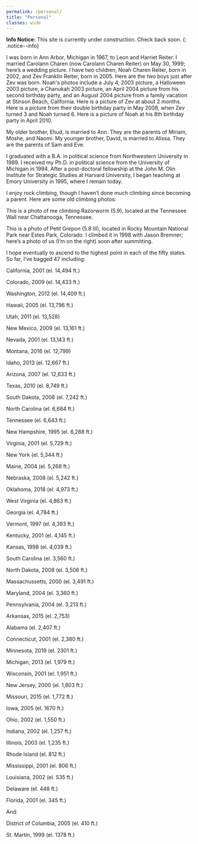 ```yaml
---
permalink: /personal/
title: "Personal"
classes: wide
---
```


**Info Notice:** This site is currently under construction. Check back soon.
{: .notice--info}

I was born in Ann Arbor, Michigan in 1967, to Leon and Harriet Reiter. I married Carolann Charen (now Carolann Charen Reiter) on May 30, 1999; here’s a wedding picture. I have two children, Noah Charen Reiter, born in 2002, and Zev Franklin Reiter, born in 2005. Here are the two boys just after Zev was born. Noah's photos include a July 4, 2003 picture, a Halloween 2003 picture, a Chanukah 2003 picture, an April 2004 picture from his second birthday party, and an August 2004 picture from a family vacation at Stinson Beach, California. Here is a picture of Zev at about 2 months. Here is a picture from their double birthday party in May 2008, when Zev turned 3 and Noah turned 6. Here is a picture of Noah at his 8th birthday party in April 2010.

My older brother, Ehud, is married to Ann. They are the parents of Miriam, Moshe, and Naomi. My younger brother, David, is married to Alissa. They are the parents of Sam and Eve.

I graduated with a B.A. in political science from Northwestern University in 1989. I received my Ph.D. in political science from the University of Michigan in 1994. After a post-doctoral fellowship at the John M. Olin Institute for Strategic Studies at Harvard University, I began teaching at Emory University in 1995, where I remain today.

I enjoy rock climbing, though I haven’t done much climbing since becoming a parent. Here are some old climbing photos:

This is a photo of me climbing Razorworm (5.9), located at the Tennessee Wall near Chattanooga, Tennessee.

This is a photo of Petit Grepon (5.8 III), located in Rocky Mountain National Park near Estes Park, Colorado. I climbed it in 1998 with Jason Bremner; here’s a photo of us (I’m on the right) soon after summitting.

I hope eventually to ascend to the highest point in each of the fifty states. So far, I’ve bagged 47 including:

California, 2001 (el. 14,494 ft.)

Colorado, 2009 (el. 14,433 ft.)

Washington, 2012 (el. 14,409 ft.)

Hawaii, 2005 (el. 13,796 ft.)

Utah, 2011 (el. 13,528)

New Mexico, 2009 (el. 13,161 ft.)

Nevada, 2001 (el. 13,143 ft.)

Montana, 2016 (el. 12,799)

Idaho, 2013 (el. 12,667 ft.)

Arizona, 2007 (el. 12,633 ft.)

Texas, 2010 (el. 8,749 ft.)

South Dakota, 2008 (el. 7,242 ft.)

North Carolina (el. 6,684 ft.)

Tennessee (el. 6,643 ft.)

New Hampshire, 1995 (el. 6,288 ft.)

Virginia, 2001 (el. 5,729 ft.)

New York (el. 5,344 ft.)

Maine, 2004 (el. 5,268 ft.)

Nebraska, 2008 (el. 5,242 ft.)

Oklahoma, 2018 (el. 4,973 ft.)

West Virginia (el. 4,863 ft.)

Georgia (el. 4,784 ft.)

Vermont, 1997 (el. 4,393 ft.)

Kentucky, 2001 (el. 4,145 ft.)

Kansas, 1998 (el. 4,039 ft.)

South Carolina (el. 3,560 ft.)

North Dakota, 2008 (el. 3,506 ft.)

Massachussetts, 2000 (el. 3,491 ft.)

Maryland, 2004 (el. 3,360 ft.)

Pennsylvania, 2004 (el. 3,213 ft.)

Arkansas, 2015 (el. 2,753)

Alabama (el. 2,407 ft.)

Connecticut, 2001 (el. 2,380 ft.)

Minnesota, 2019 (el. 2301 ft.)

Michigan, 2013 (el. 1,979 ft.)

Wisconsin, 2001 (el. 1,951 ft.)

New Jersey, 2000 (el. 1,803 ft.)

Missouri, 2015 (el. 1,772 ft.)

Iowa, 2005 (el. 1670 ft.)

Ohio, 2002 (el. 1,550 ft.)

Indiana, 2002 (el. 1,257 ft.)

Illinois, 2003 (el. 1,235 ft.) 

Rhode Island (el. 812 ft.)

Mississippi, 2001 (el. 806 ft.)

Louisiana, 2002 (el. 535 ft.)

Delaware (el. 448 ft.)

Florida, 2001 (el. 345 ft.)

And:

District of Columbia, 2005 (el. 410 ft.)

St. Martin, 1999 (el. 1378 ft.)
